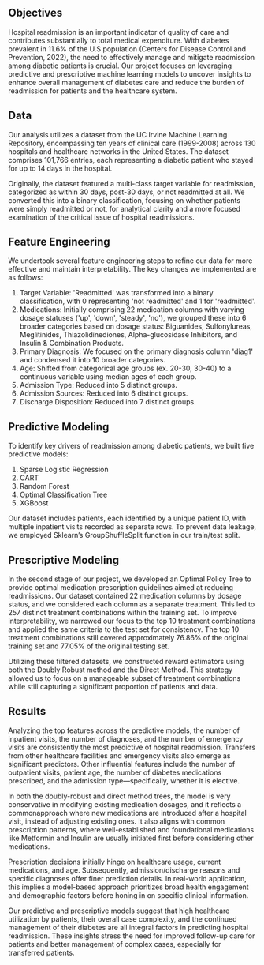 ## Objectives
Hospital readmission is an important indicator of quality of care and contributes substantially to total
medical expenditure. With diabetes prevalent in 11.6% of the U.S population (Centers for Disease Control
and Prevention, 2022), the need to effectively manage and mitigate readmission among diabetic patients is
crucial. Our project focuses on leveraging predictive and prescriptive machine learning models to uncover
insights to enhance overall management of diabetes care and reduce the burden of readmission for patients
and the healthcare system.

## Data
Our analysis utilizes a dataset from the UC Irvine Machine Learning Repository, encompassing ten years
of clinical care (1999-2008) across 130 hospitals and healthcare networks in the United States. The dataset
comprises 101,766 entries, each representing a diabetic patient who stayed for up to 14 days in the hospital.

Originally, the dataset featured a multi-class target variable for readmission,
categorized as within 30 days, post-30 days, or not readmitted at all. We converted this into a binary
classification, focusing on whether patients were simply readmitted or not, for analytical clarity and a more
focused examination of the critical issue of hospital readmissions.

## Feature Engineering
We undertook several feature engineering steps to refine our data for more effective and maintain
interpretability. The key changes we implemented are as follows:

1. Target Variable: 'Readmitted' was transformed into a binary classification, with 0 representing
'not readmitted' and 1 for 'readmitted'.
2. Medications: Initially comprising 22 medication columns with varying dosage statuses ('up',
'down', 'steady', 'no'), we grouped these into 6 broader categories based on dosage status:
Biguanides, Sulfonylureas, Meglitinides, Thiazolidinediones, Alpha-glucosidase Inhibitors, and
Insulin & Combination Products.
3. Primary Diagnosis: We focused on the primary diagnosis column 'diag1' and condensed it into 10
broader categories.
4. Age: Shifted from categorical age groups (ex. 20-30, 30-40) to a continuous variable using median
ages of each group.
5. Admission Type: Reduced into 5 distinct groups.
6. Admission Sources: Reduced into 6 distinct groups.
7. Discharge Disposition: Reduced into 7 distinct groups.

## Predictive Modeling
To identify key drivers of readmission among diabetic patients, we built five predictive models:
1. Sparse Logistic Regression
2. CART
3. Random Forest
4. Optimal Classification Tree
5. XGBoost
   
Our dataset includes patients, each identified by a unique patient ID, with multiple inpatient visits recorded
as separate rows. To prevent data leakage, we employed Sklearn’s GroupShuffleSplit function in our
train/test split.


## Prescriptive Modeling
In the second stage of our project, we developed an Optimal Policy Tree to provide optimal medication
prescription guidelines aimed at reducing readmissions. Our
dataset contained 22 medication columns by dosage status, and we considered each column as a separate
treatment. This led to 257 distinct treatment combinations within the training set. To improve
interpretability, we narrowed our focus to the top 10 treatment combinations and applied the same criteria
to the test set for consistency. The top 10 treatment combinations still covered approximately 76.86% of
the original training set and 77.05% of the original testing set.

Utilizing these filtered datasets, we constructed reward estimators using both the Doubly Robust method
and the Direct Method. This strategy allowed us to focus on a manageable subset of treatment combinations
while still capturing a significant proportion of patients and data.


## Results

Analyzing the top features across the predictive models, the number of inpatient visits, the number of
diagnoses, and the number of emergency visits are consistently the most predictive of hospital readmission. 
Transfers from other healthcare facilities and emergency visits also emerge as significant predictors. 
Other influential features include the number of outpatient visits, patient age, the number of diabetes 
medications prescribed, and the admission type—specifically, whether it is elective.

In both the doubly-robust and direct method trees, the model is very conservative in modifying existing medication dosages, 
and it reflects a commonapproach where new medications are introduced after a hospital visit, instead of adjusting existing ones. It
also aligns with common prescription patterns, where well-established and foundational medications like
Metformin and Insulin are usually initiated first before considering other medications.

Prescription decisions initially hinge on healthcare usage, current medications,
and age. Subsequently, admission/discharge reasons and specific diagnoses offer finer prediction details.
In real-world application, this implies a model-based approach prioritizes broad health engagement and
demographic factors before honing in on specific clinical information.

Our predictive and prescriptive models suggest that high healthcare utilization by patients, their overall
case complexity, and the continued management of their diabetes are all integral factors in predicting
hospital readmission. These insights stress the need for improved follow-up care for patients and better
management of complex cases, especially for transferred patients.
